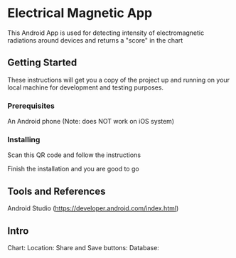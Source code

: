 # Electrical Magnetic App

This Android App is used for detecting intensity of electromagnetic radiations around devices and returns a "score" in the chart 



## Getting Started

These instructions will get you a copy of the project up and running on your local machine for development and testing purposes.



### Prerequisites

An Android phone (Note: does NOT work on iOS system)



### Installing

Scan this QR code and follow the instructions

Finish the installation and you are good to go

## Tools and References

Android Studio (https://developer.android.com/index.html)

## Intro
Chart:
Location:
Share and Save buttons:
Database:
